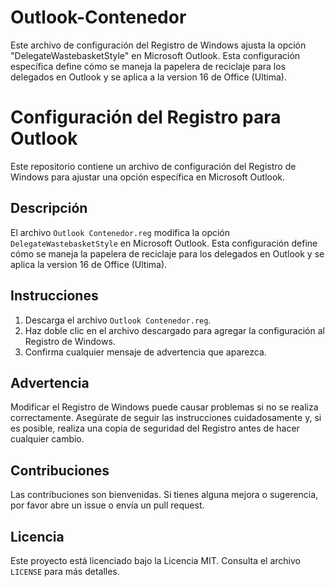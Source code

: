 # Outlook-Contenedor
Este archivo de configuración del Registro de Windows ajusta la opción "DelegateWastebasketStyle" en Microsoft Outlook. Esta configuración específica define cómo se maneja la papelera de reciclaje para los delegados en Outlook y se aplica a la version 16 de Office (Ultima).

# Configuración del Registro para Outlook

Este repositorio contiene un archivo de configuración del Registro de Windows para ajustar una opción específica en Microsoft Outlook.

## Descripción

El archivo `Outlook Contenedor.reg` modifica la opción `DelegateWastebasketStyle` en Microsoft Outlook. Esta configuración define cómo se maneja la papelera de reciclaje para los delegados en Outlook y se aplica la version 16 de Office (Ultima).

## Instrucciones

1. Descarga el archivo `Outlook Contenedor.reg`.
2. Haz doble clic en el archivo descargado para agregar la configuración al Registro de Windows.
3. Confirma cualquier mensaje de advertencia que aparezca.

## Advertencia

Modificar el Registro de Windows puede causar problemas si no se realiza correctamente. Asegúrate de seguir las instrucciones cuidadosamente y, si es posible, realiza una copia de seguridad del Registro antes de hacer cualquier cambio.

## Contribuciones

Las contribuciones son bienvenidas. Si tienes alguna mejora o sugerencia, por favor abre un issue o envía un pull request.

## Licencia

Este proyecto está licenciado bajo la Licencia MIT. Consulta el archivo `LICENSE` para más detalles.
